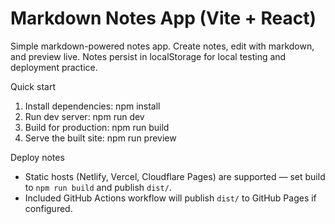 


# Markdown Notes App (Vite + React)

Simple markdown-powered notes app. Create notes, edit with markdown, and preview live. Notes persist in localStorage for local testing and deployment practice.

Quick start

1. Install dependencies: npm install
2. Run dev server: npm run dev
3. Build for production: npm run build
4. Serve the built site: npm run preview

Deploy notes

- Static hosts (Netlify, Vercel, Cloudflare Pages) are supported — set build to `npm run build` and publish `dist/`.
- Included GitHub Actions workflow will publish `dist/` to GitHub Pages if configured.



